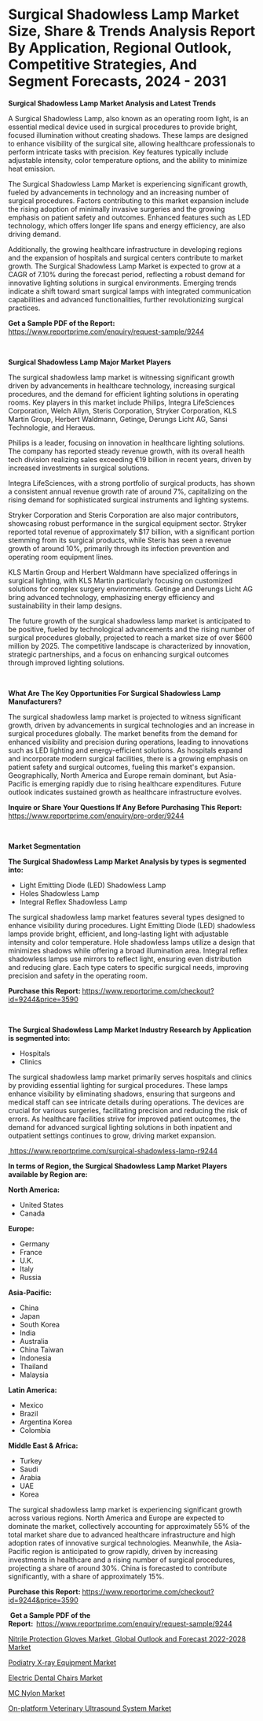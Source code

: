 <p><h1>Surgical Shadowless Lamp Market Size, Share & Trends Analysis Report By Application, Regional Outlook, Competitive Strategies, And Segment Forecasts, 2024 - 2031</h1></p><p><strong>Surgical Shadowless Lamp Market Analysis and Latest Trends</strong></p>
<p><p>A Surgical Shadowless Lamp, also known as an operating room light, is an essential medical device used in surgical procedures to provide bright, focused illumination without creating shadows. These lamps are designed to enhance visibility of the surgical site, allowing healthcare professionals to perform intricate tasks with precision. Key features typically include adjustable intensity, color temperature options, and the ability to minimize heat emission.</p><p>The Surgical Shadowless Lamp Market is experiencing significant growth, fueled by advancements in technology and an increasing number of surgical procedures. Factors contributing to this market expansion include the rising adoption of minimally invasive surgeries and the growing emphasis on patient safety and outcomes. Enhanced features such as LED technology, which offers longer life spans and energy efficiency, are also driving demand. </p><p>Additionally, the growing healthcare infrastructure in developing regions and the expansion of hospitals and surgical centers contribute to market growth. The Surgical Shadowless Lamp Market is expected to grow at a CAGR of 7.10% during the forecast period, reflecting a robust demand for innovative lighting solutions in surgical environments. Emerging trends indicate a shift toward smart surgical lamps with integrated communication capabilities and advanced functionalities, further revolutionizing surgical practices.</p></p>
<p><strong>Get a Sample PDF of the Report:&nbsp;</strong> <a href="https://www.reportprime.com/enquiry/request-sample/9244">https://www.reportprime.com/enquiry/request-sample/9244</a></p>
<p>&nbsp;</p>
<p><strong>Surgical Shadowless Lamp Major Market Players</strong></p>
<p><p>The surgical shadowless lamp market is witnessing significant growth driven by advancements in healthcare technology, increasing surgical procedures, and the demand for efficient lighting solutions in operating rooms. Key players in this market include Philips, Integra LifeSciences Corporation, Welch Allyn, Steris Corporation, Stryker Corporation, KLS Martin Group, Herbert Waldmann, Getinge, Derungs Licht AG, Sansi Technologie, and Heraeus.</p><p>Philips is a leader, focusing on innovation in healthcare lighting solutions. The company has reported steady revenue growth, with its overall health tech division realizing sales exceeding €19 billion in recent years, driven by increased investments in surgical solutions.</p><p>Integra LifeSciences, with a strong portfolio of surgical products, has shown a consistent annual revenue growth rate of around 7%, capitalizing on the rising demand for sophisticated surgical instruments and lighting systems.</p><p>Stryker Corporation and Steris Corporation are also major contributors, showcasing robust performance in the surgical equipment sector. Stryker reported total revenue of approximately $17 billion, with a significant portion stemming from its surgical products, while Steris has seen a revenue growth of around 10%, primarily through its infection prevention and operating room equipment lines.</p><p>KLS Martin Group and Herbert Waldmann have specialized offerings in surgical lighting, with KLS Martin particularly focusing on customized solutions for complex surgery environments. Getinge and Derungs Licht AG bring advanced technology, emphasizing energy efficiency and sustainability in their lamp designs.</p><p>The future growth of the surgical shadowless lamp market is anticipated to be positive, fueled by technological advancements and the rising number of surgical procedures globally, projected to reach a market size of over $600 million by 2025. The competitive landscape is characterized by innovation, strategic partnerships, and a focus on enhancing surgical outcomes through improved lighting solutions.</p></p>
<p>&nbsp;</p>
<p><strong>What Are The Key Opportunities For Surgical Shadowless Lamp Manufacturers?</strong></p>
<p><p>The surgical shadowless lamp market is projected to witness significant growth, driven by advancements in surgical technologies and an increase in surgical procedures globally. The market benefits from the demand for enhanced visibility and precision during operations, leading to innovations such as LED lighting and energy-efficient solutions. As hospitals expand and incorporate modern surgical facilities, there is a growing emphasis on patient safety and surgical outcomes, fueling this market's expansion. Geographically, North America and Europe remain dominant, but Asia-Pacific is emerging rapidly due to rising healthcare expenditures. Future outlook indicates sustained growth as healthcare infrastructure evolves.</p></p>
<p><strong>Inquire or Share Your Questions If Any Before Purchasing This Report:</strong> <a href="https://www.reportprime.com/enquiry/pre-order/9244">https://www.reportprime.com/enquiry/pre-order/9244</a></p>
<p>&nbsp;</p>
<p><strong>Market Segmentation</strong></p>
<p><strong>The Surgical Shadowless Lamp Market Analysis by types is segmented into:</strong></p>
<p><ul><li>Light Emitting Diode (LED) Shadowless Lamp</li><li>Holes Shadowless Lamp</li><li>Integral Reflex Shadowless Lamp</li></ul></p>
<p><p>The surgical shadowless lamp market features several types designed to enhance visibility during procedures. Light Emitting Diode (LED) shadowless lamps provide bright, efficient, and long-lasting light with adjustable intensity and color temperature. Hole shadowless lamps utilize a design that minimizes shadows while offering a broad illumination area. Integral reflex shadowless lamps use mirrors to reflect light, ensuring even distribution and reducing glare. Each type caters to specific surgical needs, improving precision and safety in the operating room.</p></p>
<p><strong>Purchase this Report:&nbsp;</strong><a href="https://www.reportprime.com/checkout?id=9244&price=3590">https://www.reportprime.com/checkout?id=9244&price=3590</a></p>
<p>&nbsp;</p>
<p><strong>The Surgical Shadowless Lamp Market Industry Research by Application is segmented into:</strong></p>
<p><ul><li>Hospitals</li><li>Clinics</li></ul></p>
<p><p>The surgical shadowless lamp market primarily serves hospitals and clinics by providing essential lighting for surgical procedures. These lamps enhance visibility by eliminating shadows, ensuring that surgeons and medical staff can see intricate details during operations. The devices are crucial for various surgeries, facilitating precision and reducing the risk of errors. As healthcare facilities strive for improved patient outcomes, the demand for advanced surgical lighting solutions in both inpatient and outpatient settings continues to grow, driving market expansion.</p></p>
<p><a href="https://www.reportprime.com/surgical-shadowless-lamp-r9244">&nbsp;https://www.reportprime.com/surgical-shadowless-lamp-r9244</a></p>
<p><strong>In terms of Region, the Surgical Shadowless Lamp Market Players available by Region are:</strong></p>
<p>
    <p> <strong> North America: </strong>
        <ul>
            <li>United States</li>
            <li>Canada</li>
        </ul>
        </p> 
    <p> <strong> Europe: </strong>
        <ul>
            <li>Germany</li>
            <li>France</li>
            <li>U.K.</li>
            <li>Italy</li>
            <li>Russia</li>
        </ul>
        </p> 
    <p> <strong> Asia-Pacific: </strong>
        <ul>
            <li>China</li>
            <li>Japan</li>
            <li>South Korea</li>
            <li>India</li>
            <li>Australia</li>
            <li>China Taiwan</li>
            <li>Indonesia</li>
            <li>Thailand</li>
            <li>Malaysia</li>
        </ul>
        </p> 
    <p> <strong> Latin America: </strong>
        <ul>
            <li>Mexico</li>
            <li>Brazil</li>
            <li>Argentina Korea</li>
            <li>Colombia</li>
        </ul>
        </p> 
    <p> <strong> Middle East & Africa: </strong>
        <ul>
            <li>Turkey</li>
            <li>Saudi</li>
            <li>Arabia</li>
            <li>UAE</li>
            <li>Korea</li>
        </ul>
    </p>
    </p>
<p><p>The surgical shadowless lamp market is experiencing significant growth across various regions. North America and Europe are expected to dominate the market, collectively accounting for approximately 55% of the total market share due to advanced healthcare infrastructure and high adoption rates of innovative surgical technologies. Meanwhile, the Asia-Pacific region is anticipated to grow rapidly, driven by increasing investments in healthcare and a rising number of surgical procedures, projecting a share of around 30%. China is forecasted to contribute significantly, with a share of approximately 15%.</p></p>
<p><strong>Purchase this Report: </strong><a href="https://www.reportprime.com/checkout?id=9244&price=3590">https://www.reportprime.com/checkout?id=9244&price=3590</a></p>
<p>&nbsp;<strong>Get a Sample PDF of the Report:&nbsp;&nbsp;</strong><a href="https://www.reportprime.com/enquiry/request-sample/9244">https://www.reportprime.com/enquiry/request-sample/9244</a></p>
<p><strong></strong></p>
<p><p><a href="https://medium.com/@foyazahmed1999_69116/the-nitrile-protection-gloves-market-global-outlook-and-forecast-2022-2028-market-has-grown-bef8ceb37634">Nitrile Protection Gloves Market, Global Outlook and Forecast 2022-2028 Market</a></p><p><a href="https://issuu.com/reportprime-2/docs/podiatry-x-ray-equipment-market-siz_da9ff0b0dac3fe">Podiatry X-ray Equipment Market</a></p><p><a href="https://github.com/tamvrosiya/Market-Research-Report-List-5/blob/main/electric-dental-chairs-market.md">Electric Dental Chairs Market</a></p><p><a href="https://www.linkedin.com/pulse/why-should-you-invest-mc-nylon-market-trends-leading-products-fgq7f?trackingId=1BgRdnn4RPuNLVz%2FoCZO0Q%3D%3D">MC Nylon Market</a></p><p><a href="https://issuu.com/reportprime-2/docs/on-platform-veterinary-ultrasound-s_57a8185f43256a">On-platform Veterinary Ultrasound System Market</a></p></p>